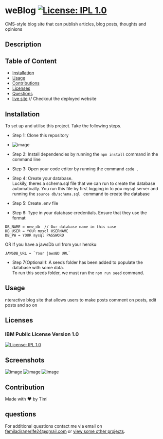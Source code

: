 # weBlog  [![License: IPL 1.0](https://img.shields.io/badge/License-IPL_1.0-blue.svg)](https://opensource.org/licenses/IPL-1.0) 
 CMS-style blog site that can publish articles, blog posts, thoughts and opinions
 
## Description

    
## Table of Content
- [Installation](#installation)
- [Usage](#usage)
- [Contributions](#contribution)
- [Licenses](#licenses)
- [Questions](#questions)
- [live site](https://bloggersintech.herokuapp.com/login) // Checkout the deployed website 
    
        
## Installation
To set up and utilise this project. Take the following steps.

- Step 1: Clone this repository
- ![image](https://user-images.githubusercontent.com/104241247/193981698-ce1db42f-9031-4655-9931-038fa1b6f64e.png)


- Step 2: Install dependencies by running the ``` npm install ``` command in the command line
- Step 3: Open your code editor by running the command ``` code . ```
- Step 4: Create your database.<br> Luckily, theres a schema.sql file that we can run to create the database automatically. 
You run this file by first logging in to you mysql server and running the ```source db/schema.sql ```
  command to create the database
- Step 5: Create .env file
- Step 6: Type in your database credentials. Ensure that they use the format
```
DB_NAME = new_db  // Our database name in this case 
DB_USER = YOUR mysql USERNAME 
DB_PW = YOUR mysql PASSWORD

```
OR
If you have a jawsDb url from your heroku 
```
JAWSDB_URL = `Your jawsBD URL`
```
- Step 7(Optional!): A seeds folder has been added to populate the database with some data.<br>
To run this seeds folder, we must run the ``` npm run seed ``` command. 
    
## Usage
nteractive blog site that allows users to make posts comment on posts, edit posts and so on
    
    
## Licenses
### IBM Public License Version 1.0
[![License: IPL 1.0](https://img.shields.io/badge/License-IPL_1.0-blue.svg)](https://opensource.org/licenses/IPL-1.0) 



## Screenshots

![image](https://user-images.githubusercontent.com/104241247/193959614-b2bf129a-97ca-452d-835f-c4f4ab998b5d.png)
![image](https://user-images.githubusercontent.com/104241247/194508502-1de8d8f2-3902-4261-9f4b-d7fac23cdbf4.png)
![image](https://user-images.githubusercontent.com/104241247/194508543-da48fc70-9517-4ae2-b172-0c32e196be46.png)


## Contribution
Made with ❤️ by Timi


## questions
For additional questions contact me via email on [femiladiranerife24@gmail.com](mailto:femiladiranerife24@gmail.com) or [view some other projects](https://github.com/FOR-TIMI/).

